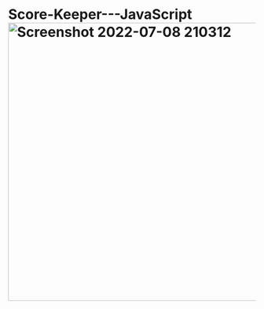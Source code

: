 # Score-Keeper---JavaScript<img width="566" alt="Screenshot 2022-07-08 210312" src="https://user-images.githubusercontent.com/52817694/178046388-25e542c8-d06b-4682-a50a-342d3e8bad9c.png">
